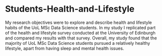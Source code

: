 # Students-Health-and-Lifestyle
My research objectives were to explore and describe health and lifestyle habits of the UoL MSc Data Science students. In my study I replicated part of the health and lifestyle survey conducted at the University of Edinburgh and compared my results with that survey. Overall, my study found that the majority of UoL MSc Data Science students pursued a relatively healthy lifestyle, apart from having sleep and mental health issues.
